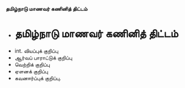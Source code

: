 **தமிழ்நாடு மாணவர் கணினித் திட்டம்**
- # தமிழ்நாடு மாணவர் கணினித் திட்டம்
- int. வியப்புக் குறிப்பு
- ஆர்வப் பாராட்டுக் குறிப்பு
- வெற்றிக் குறிப்பு
- ஏளனக் குறிப்பு
- கவனஈர்ப்புக் குறிப்பு.

